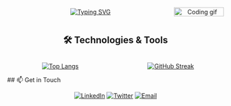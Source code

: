 <div align="center">

<div style="display: flex; align-items: center; justify-content: center;">

<div style="flex: 1;">

[![Typing SVG](https://readme-typing-svg.demolab.com?font=Fira+Code&weight=500&size=25&duration=8000&pause=1000&center=true&vCenter=true&width=1280&height=100&lines=Hello%2C+I'm+nemisolv%2C+trying+to+'solve'+life+but+often+end+up+'nemi-stuck'+instead%F0%9F%98%85%F0%9F%94%A7)](https://git.io/typing-svg)

</div>

<div style="flex: 0.3;">

<img src="https://media.giphy.com/media/WUlplcMpOCEmTGBtBW/giphy.gif" width="100%" alt="Coding gif">

</div>

</div>

</div>

<div align="center">

## 🛠️ Technologies & Tools

<div style="display: flex; justify-content: center; align-items: stretch;">

<div style="flex: 0.5; margin-right: 10px;">
  
[![Top Langs](https://github-readme-stats-dan.vercel.app/api/top-langs/?username=nemisolv&count_private=true&show_icons=true&theme=tokyonight&langs_count=5&hide=EJS,Ruby,Shell,Python&exclude_repo=hiatus_android,hiatus_app,hiatus_marketing.emails,truecar-backend,truecar-admin-ui,intranet,alurx-ios-app,folio_releases&layout=compact)](https://github.com/anuraghazra/github-readme-stats)

</div>

<div style="flex: 0.5;">

[![GitHub Streak](https://github-readme-streak-stats.herokuapp.com/?user=nemisolv&theme=tokyonight)](https://git.io/streak-stats)

</div>

</div>
</div>
## 📫 Get in Touch

<div align="center">

[![LinkedIn](https://img.shields.io/badge/LinkedIn-0077B5?style=for-the-badge&logo=linkedin&logoColor=white)](https://linkedin.com/in/yourusername)
[![Twitter](https://img.shields.io/badge/Twitter-1DA1F2?style=for-the-badge&logo=twitter&logoColor=white)](https://twitter.com/yourusername)
[![Email](https://img.shields.io/badge/Email-D14836?style=for-the-badge&logo=gmail&logoColor=white)](mailto:your.email@example.com)

</div>


<!--START_SECTION:waka-->


<!--END_SECTION:waka-->
